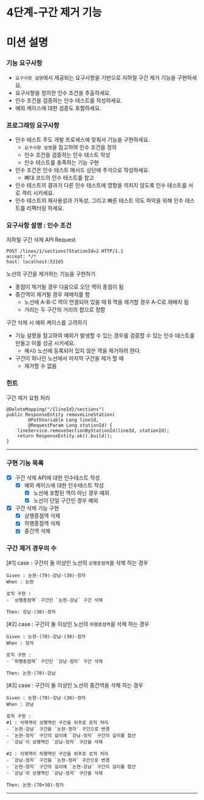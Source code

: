 4단계-구간 제거 기능
===
# 미션 설명
### 기능 요구사항
- `요구사항 설명`에서 제공되는 요구사항을 기반으로 지하철 구간 제거 기능을 구현하세요.
- 요구사항을 정의한 인수 조건을 추출하세요.
- 인수 조건을 검증하는 인수 테스트를 작성하세요.
- 예외 케이스에 대한 검증도 포함하세요.

### 프로그래밍 요구사항
- 인수 테스트 주도 개발 프로세스에 맞춰서 기능을 구현하세요.
  - `요구사항 설명`을 참고하여 인수 조건을 정의
  - 인수 조건을 검증하는 인수 테스트 작성
  - 인수 테스트를 충족하는 기능 구현
- 인수 조건은 인수 테스트 메서드 상단에 주석으로 작성하세요.
  - 뼈대 코드의 인수 테스트를 참고
- 인수 테스트의 결과가 다른 인수 테스트에 영향을 끼치지 않도록 인수 테스트를 서로 격리 시키세요.
- 인수 테스트의 재사용성과 가독성, 그리고 빠른 테스트 의도 파악을 위해 인수 테스트를 리팩터링 하세요.

### 요구사항 설명 : 인수 조건
지하철 구간 삭제 API Request
```
POST /lines/1/sections?StationId=2 HTTP/1.1
accept: */*
host: localhost:52165
```

노선의 구간을 제거하는 기능을 구현하기
- 종점이 제거될 경우 다음으로 오던 역이 종점이 됨
- 중간역이 제거될 경우 재배치를 함
  - 노선에 A-B-C 역이 연결되어 있을 때 B 역을 제거할 경우 A-C로 재배치 됨
  - 거리는 두 구간의 거리의 합으로 정함

구간 삭제 시 예외 케이스를 고려하기
- 기능 설명을 참고하여 예외가 발생할 수 있는 경우를 검증할 수 있는 인수 테스트를 만들고 이를 성공 시키세요.
  - 예시) 노선에 등록되어 있지 않은 역을 제거하려 한다.
- 구간이 하나인 노선에서 마지막 구간을 제거 할 때
  - 제거할 수 없음

### 힌트
구간 제거 요청 처리
```
@DeleteMapping("/{lineId}/sections")
public ResponseEntity removeLineStation(
        @PathVariable Long lineId, 
        @RequestParam Long stationId) {
    lineService.removeSectionByStationId(lineId, stationId);
    return ResponseEntity.ok().build();
}
```
---

### 구현 기능 목록
- [x] 구간 삭제 API에 대한 인수테스트 작성
  - [x] 예외 케이스에 대한 인수테스트 작성
    - [x] 노선에 포함된 역이 아닌 경우 예외
    - [x] 노선이 단일 구간인 경우 예외
- [x] 구간 삭제 기능 구현
  - [x] 상행종점역 삭제
  - [x] 하행종점역 삭제
  - [x] 중간역 삭제

### 구간 제거 경우의 수
[#1] case : 구간이 둘 이상인 노선의 `상행종점역`을 삭제 하는 경우 
```text
Given : 논현-(70)-강남-(30)-정자
When : 논현

로직 구현 :
- `상행종점역` 구간인 `논현-강남` 구간 삭제 

Then: 강남-(30)-정자
```

[#2] case : 구간이 둘 이상인 노선의 `하행종점역`을 삭제 하는 경우
```text
Given : 논현-(70)-강남-(30)-정자
When : 정자

로직 구현 :
- `하행종점역` 구간인 `강남-정자` 구간 삭제 

Then: 논현-(70)-강남
```

[#3] case : 구간이 둘 이상인 노선의 중간역을 삭제 하는 경우
```text
Given : 논현-(70)-강남-(30)-정자
When : 강남

로직 구현 :
#1 : 삭제역이 상행역인 구간을 위주로 로직 처리
- `논현-강남` 구간을 `논현-정자` 구간으로 변경
- `논현-정자` 구간의 길이에 `강남-정자` 구간의 길이를 합산
- `강남`이 상행역인 `강남-정자` 구간을 삭제

#2 : 삭제역이 하행역인 구간을 위주로 로직 처리
- `강남-정자` 구간을 `논현-정자` 구간으로 변경
- `논현-정자` 구간의 길이에 `논현-강남` 구간의 길이를 합산
- `강남`이 상행역인 `강남-정자` 구간을 삭제

Then: 논현-(70+30)-정자

```
---
